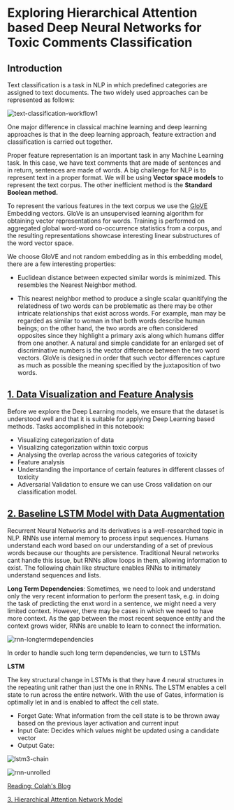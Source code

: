 # Exploring Hierarchical Attention based Deep Neural Networks for Toxic Comments Classification

## Introduction

Text classification is a task in NLP in which predefined categories are assigned to text documents. The two widely used approaches can be represented as follows: 

![text-classification-workflow1](https://user-images.githubusercontent.com/19747416/52180628-5b3c9300-27ae-11e9-9180-dd8b87352b4a.png)

One major difference in classical machine learning and deep learning approaches is that in the deep learning approach, feature extraction and classification is carried out together. 

Proper feature representation is an important task in any Machine Learning task. In this case, we have text comments that are made of sentences and in return, sentences are made of words. A big challenge for NLP is to represent text in a proper format. We will be using **Vector space models** to represent the text corpus. The other inefficient method is the **Standard Boolean method.**

To represent the various features in the text corpus we use the [GloVE](https://nlp.stanford.edu/projects/glove/) Embedding vectors. GloVe is an unsupervised learning algorithm for obtaining vector representations for words. Training is performed on aggregated global word-word co-occurrence statistics from a corpus, and the resulting representations showcase interesting linear substructures of the word vector space.

We choose GloVE and not random embedding as in this embedding model, there are a few interesting properties:

 - Euclidean distance between expected similar words is minimized. This resembles the Nearest Neighbor method.

 - This nearest neighbor method to produce a single scalar quanitifying the relatedness of two words can be problematic as there may be other intricate relationships that exist across words.  For example, man may be regarded as similar to woman in that both words describe human beings; on the other hand, the two words are often considered opposites since they highlight a primary axis along which humans differ from one another.  A natural and simple candidate for an enlarged set of discriminative numbers is the vector difference between the two word vectors. GloVe is designed in order that such vector differences capture as much as possible the meaning specified by the juxtaposition of two words.


## [1. Data Visualization and Feature Analysis](https://github.com/deepandas11/HAN-and-Data-Augmentation-Text-Classifier/blob/master/notebook1-data-visualization%20and%20feature%20analysis.ipynb)

Before we explore the Deep Learning models, we ensure that the dataset is understood well and that it is suitable for applying Deep Learning based methods. Tasks accomplished in this notebook:
  - Visualizing categorization of data
  - Visualizing categorization within toxic corpus
  - Analysing the overlap across the various categories of toxicity
  - Feature analysis 
  - Understanding the importance of certain features in different classes of toxicity
  - Adversarial Validation to ensure we can use Cross validation on our classification model.

## [2. Baseline LSTM Model with Data Augmentation](https://github.com/deepandas11/HAN-and-Data-Augmentation-Text-Classifier/blob/master/notebook3-baseline-lstm-data-augmentation.ipynb)

Recurrent Neural Networks and its derivatives is a well-researched topic in NLP. RNNs use internal memory to process input sequences. Humans understand each word based on our understanding of a set of previous words because our thoughts are persistence. Traditional Neural networks cant handle this issue, but RNNs allow loops in them, allowing information to exist. The following chain like structure enables RNNs to initimately understand sequences and lists. 

**Long Term Dependencies**: Sometimes, we need to look and understand only the very recent information to perform the present task, e.g. in doing the task of predicting the enxt word in a sentence, we might need a very limited context. However, there may be cases in which we need to have more context. As the gap between the most recent sequence entity and the context grows wider, RNNs are unable to learn to connect the information. 

![rnn-longtermdependencies](https://user-images.githubusercontent.com/19747416/52181011-83c68c00-27b2-11e9-8d5a-26fe1e2e0284.png)

In order to handle such long term dependencies, we turn to LSTMs

**LSTM**

The key structural change in LSTMs is that they have 4 neural structures in the repeating unit rather than just the one in RNNs. The LSTM enables a cell state to run across the entire network. With the use of Gates, information is optimally let in and is enabled to affect the cell state.

- Forget Gate: What information from the cell state is to be thrown away based on the previous layer activation and current input
- Input Gate: Decides which values might be updated using a candidate vector 
- Output Gate: 

![lstm3-chain](https://user-images.githubusercontent.com/19747416/52181023-a2c51e00-27b2-11e9-9d44-4fefbf6be64b.png)


![rnn-unrolled](https://user-images.githubusercontent.com/19747416/52180944-af954200-27b1-11e9-9260-10d53f60e2e3.png) 

[Reading: Colah's Blog](http://colah.github.io/posts/2015-08-Understanding-LSTMs/)


[3. Hierarchical Attention Network Model](https://github.com/deepandas11/HAN-and-Data-Augmentation-Text-Classifier/blob/master/notebook4-han-with-augmented-data.ipynb)


